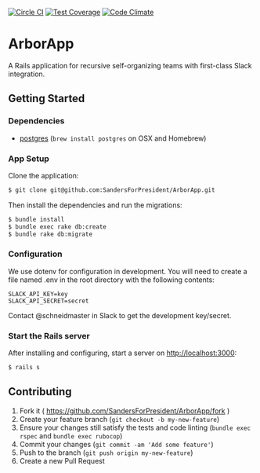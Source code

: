 [![Circle CI](https://circleci.com/gh/SandersForPresident/ArborApp.svg?style=svg)](https://circleci.com/gh/SandersForPresident/ArborApp)
[![Test Coverage](https://codeclimate.com/github/SandersForPresident/ArborApp/badges/coverage.svg)](https://codeclimate.com/github/SandersForPresident/ArborApp/coverage)
[![Code Climate](https://codeclimate.com/github/SandersForPresident/ArborApp/badges/gpa.svg)](https://codeclimate.com/github/SandersForPresident/ArborApp)

# ArborApp

A Rails application for recursive self-organizing teams with first-class Slack integration.

## Getting Started

### Dependencies

* [postgres](https://wiki.postgresql.org/wiki/Detailed_installation_guides) (`brew install postgres` on OSX and Homebrew)

### App Setup

Clone the application:

```bash
$ git clone git@github.com:SandersForPresident/ArborApp.git
```

Then install the dependencies and run the migrations:

```bash
$ bundle install
$ bundle exec rake db:create
$ bundle rake db:migrate
```

### Configuration

We use dotenv for configuration in development. You will need to create a file named .env in the root directory with the following contents:

```
SLACK_API_KEY=key
SLACK_API_SECRET=secret
```

Contact @schneidmaster in Slack to get the development key/secret.

### Start the Rails server

After installing and configuring, start a server on [http://localhost:3000](http://localhost:3000):

```bash
$ rails s
```

## Contributing

1. Fork it ( https://github.com/SandersForPresident/ArborApp/fork )
2. Create your feature branch (`git checkout -b my-new-feature`)
3. Ensure your changes still satisfy the tests and code linting (`bundle exec rspec` and `bundle exec rubocop`)
4. Commit your changes (`git commit -am 'Add some feature'`)
5. Push to the branch (`git push origin my-new-feature`)
6. Create a new Pull Request
